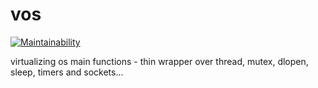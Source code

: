 vos
===

[![Maintainability](https://api.codeclimate.com/v1/badges/1206ee8d4bc5d20e8420/maintainability)](https://codeclimate.com/github/johnsonjh/vos/maintainability)

virtualizing os main functions - thin wrapper over  thread, mutex, dlopen, sleep, timers and sockets...
